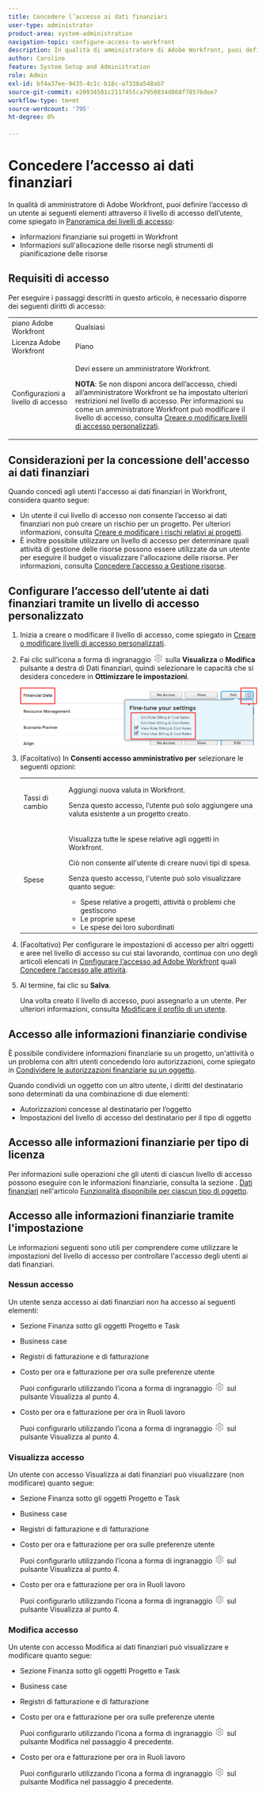 ```yaml
---
title: Concedere l’accesso ai dati finanziari
user-type: administrator
product-area: system-administration
navigation-topic: configure-access-to-workfront
description: In qualità di amministratore di Adobe Workfront, puoi definire l’accesso di un utente ai dati finanziari in Workfront attraverso il suo livello di accesso.
author: Caroline
feature: System Setup and Administration
role: Admin
exl-id: bf4a37ee-9435-4c1c-b18c-a7338a548ab7
source-git-commit: e20934501c2117455ca7950834d868f78576dee7
workflow-type: tm+mt
source-wordcount: '795'
ht-degree: 0%

---
```


# Concedere l’accesso ai dati finanziari

In qualità di amministratore di Adobe Workfront, puoi definire l’accesso di un utente ai seguenti elementi attraverso il livello di accesso dell’utente, come spiegato in [Panoramica dei livelli di accesso](../../../administration-and-setup/add-users/access-levels-and-object-permissions/access-levels-overview.md):

* Informazioni finanziarie sui progetti in Workfront
* Informazioni sull&#39;allocazione delle risorse negli strumenti di pianificazione delle risorse

## Requisiti di accesso

Per eseguire i passaggi descritti in questo articolo, è necessario disporre dei seguenti diritti di accesso:

<table style="table-layout:auto"> 
 <col> 
 <col> 
 <tbody> 
  <tr> 
   <td role="rowheader">piano Adobe Workfront</td> 
   <td>Qualsiasi</td> 
  </tr> 
  <tr> 
   <td role="rowheader">Licenza Adobe Workfront</td> 
   <td>Piano</td> 
  </tr> 
  <tr> 
   <td role="rowheader">Configurazioni a livello di accesso</td> 
   <td> <p>Devi essere un amministratore Workfront.</p> <p><b>NOTA</b>: Se non disponi ancora dell’accesso, chiedi all’amministratore Workfront se ha impostato ulteriori restrizioni nel livello di accesso. Per informazioni su come un amministratore Workfront può modificare il livello di accesso, consulta <a href="../../../administration-and-setup/add-users/configure-and-grant-access/create-modify-access-levels.md" class="MCXref xref" data-mc-variable-override="">Creare o modificare livelli di accesso personalizzati</a>.</p> </td> 
  </tr> 
 </tbody> 
</table>

## Considerazioni per la concessione dell&#39;accesso ai dati finanziari

Quando concedi agli utenti l&#39;accesso ai dati finanziari in Workfront, considera quanto segue:

* Un utente il cui livello di accesso non consente l’accesso ai dati finanziari non può creare un rischio per un progetto. Per ulteriori informazioni, consulta [Creare e modificare i rischi relativi ai progetti](../../../manage-work/projects/define-a-business-case/create-edit-risks-on-projects.md).
* È inoltre possibile utilizzare un livello di accesso per determinare quali attività di gestione delle risorse possono essere utilizzate da un utente per eseguire il budget o visualizzare l&#39;allocazione delle risorse. Per informazioni, consulta [Concedere l’accesso a Gestione risorse](../../../administration-and-setup/add-users/configure-and-grant-access/grant-access-resource-management.md).

## Configurare l’accesso dell’utente ai dati finanziari tramite un livello di accesso personalizzato

1. Inizia a creare o modificare il livello di accesso, come spiegato in [Creare o modificare livelli di accesso personalizzati](../../../administration-and-setup/add-users/configure-and-grant-access/create-modify-access-levels.md).
1. Fai clic sull’icona a forma di ingranaggio ![](assets/gear-icon-settings.png) sulla **Visualizza** o **Modifica** pulsante a destra di Dati finanziari, quindi selezionare le capacità che si desidera concedere in **Ottimizzare le impostazioni**.

   ![](assets/financial-data-fine-tune-nwe.png)

1. (Facoltativo) In **Consenti accesso amministrativo per** selezionare le seguenti opzioni:

   <table style="table-layout:auto"> 
    <col> 
    <col> 
    <tbody> 
     <tr> 
      <td role="rowheader">Tassi di cambio</td> 
      <td> <p>Aggiungi nuova valuta in Workfront.</p> <p>Senza questo accesso, l’utente può solo aggiungere una valuta esistente a un progetto creato.</p> </td> 
     </tr> 
     <tr> 
      <td role="rowheader">Spese</td> 
      <td> <p>Visualizza tutte le spese relative agli oggetti in Workfront.</p> <p>Ciò non consente all'utente di creare nuovi tipi di spesa.</p> <p>Senza questo accesso, l'utente può solo visualizzare quanto segue:</p> 
       <ul> 
        <li>Spese relative a progetti, attività o problemi che gestiscono</li> 
        <li>Le proprie spese</li> 
        <li>Le spese dei loro subordinati</li> 
       </ul> </td> 
     </tr> 
    </tbody> 
   </table>

1. (Facoltativo) Per configurare le impostazioni di accesso per altri oggetti e aree nel livello di accesso su cui stai lavorando, continua con uno degli articoli elencati in [Configurare l’accesso ad Adobe Workfront](../../../administration-and-setup/add-users/configure-and-grant-access/configure-access.md) quali [Concedere l’accesso alle attività](../../../administration-and-setup/add-users/configure-and-grant-access/grant-access-tasks.md).
1. Al termine, fai clic su **Salva**.

   Una volta creato il livello di accesso, puoi assegnarlo a un utente. Per ulteriori informazioni, consulta [Modificare il profilo di un utente](../../../administration-and-setup/add-users/create-and-manage-users/edit-a-users-profile.md).

## Accesso alle informazioni finanziarie condivise

È possibile condividere informazioni finanziarie su un progetto, un&#39;attività o un problema con altri utenti concedendo loro autorizzazioni, come spiegato in [Condividere le autorizzazioni finanziarie su un oggetto](../../../workfront-basics/grant-and-request-access-to-objects/share-financial-permissions-object.md).

<!--
If you make changes here, make them also in the "Grant access to" articles where this snippet had to be converted to text:
* reports, dashboards, and calendars
* financial data
* issue
-->

Quando condividi un oggetto con un altro utente, i diritti del destinatario sono determinati da una combinazione di due elementi:

* Autorizzazioni concesse al destinatario per l’oggetto
* Impostazioni del livello di accesso del destinatario per il tipo di oggetto

## Accesso alle informazioni finanziarie per tipo di licenza

Per informazioni sulle operazioni che gli utenti di ciascun livello di accesso possono eseguire con le informazioni finanziarie, consulta la sezione . [Dati finanziari](../../../administration-and-setup/add-users/access-levels-and-object-permissions/functionality-available-for-each-object-type.md#financia) nell&#39;articolo [Funzionalità disponibile per ciascun tipo di oggetto](../../../administration-and-setup/add-users/access-levels-and-object-permissions/functionality-available-for-each-object-type.md).

## Accesso alle informazioni finanziarie tramite l&#39;impostazione

Le informazioni seguenti sono utili per comprendere come utilizzare le impostazioni del livello di accesso per controllare l&#39;accesso degli utenti ai dati finanziari.

### Nessun accesso

Un utente senza accesso ai dati finanziari non ha accesso ai seguenti elementi:

* Sezione Finanza sotto gli oggetti Progetto e Task
* Business case
* Registri di fatturazione e di fatturazione
* Costo per ora e fatturazione per ora sulle preferenze utente

   Puoi configurarlo utilizzando l’icona a forma di ingranaggio ![](assets/gear-icon-settings.png) sul pulsante Visualizza al punto 4.

* Costo per ora e fatturazione per ora in Ruoli lavoro

   Puoi configurarlo utilizzando l’icona a forma di ingranaggio ![](assets/gear-icon-settings.png) sul pulsante Visualizza al punto 4.

### Visualizza accesso

Un utente con accesso Visualizza ai dati finanziari può visualizzare (non modificare) quanto segue:

* Sezione Finanza sotto gli oggetti Progetto e Task
* Business case
* Registri di fatturazione e di fatturazione
* Costo per ora e fatturazione per ora sulle preferenze utente

   Puoi configurarlo utilizzando l’icona a forma di ingranaggio ![](assets/gear-icon-settings.png) sul pulsante Visualizza al punto 4.

* Costo per ora e fatturazione per ora in Ruoli lavoro

   Puoi configurarlo utilizzando l’icona a forma di ingranaggio ![](assets/gear-icon-settings.png) sul pulsante Visualizza al punto 4.

### Modifica accesso

Un utente con accesso Modifica ai dati finanziari può visualizzare e modificare quanto segue:

* Sezione Finanza sotto gli oggetti Progetto e Task
* Business case
* Registri di fatturazione e di fatturazione
* Costo per ora e fatturazione per ora sulle preferenze utente

   Puoi configurarlo utilizzando l’icona a forma di ingranaggio ![](assets/gear-icon-settings.png) sul pulsante Modifica nel passaggio 4 precedente.

* Costo per ora e fatturazione per ora in Ruoli lavoro

   Puoi configurarlo utilizzando l’icona a forma di ingranaggio ![](assets/gear-icon-settings.png) sul pulsante Modifica nel passaggio 4 precedente.

